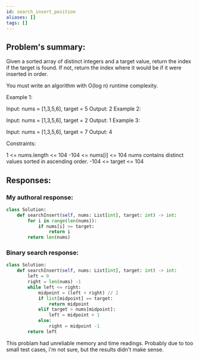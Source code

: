```yaml
---
id: search_insert_position
aliases: []
tags: []
---
```


## Problem's summary:

Given a sorted array of distinct integers and a target value, return the index if the target is found. If not, return the index where it would be if it were inserted in order.

You must write an algorithm with O(log n) runtime complexity.

Example 1:

Input: nums = [1,3,5,6], target = 5
Output: 2
Example 2:

Input: nums = [1,3,5,6], target = 2
Output: 1
Example 3:

Input: nums = [1,3,5,6], target = 7
Output: 4

Constraints:

1 <= nums.length <= 104
-104 <= nums[i] <= 104
nums contains distinct values sorted in ascending order.
-104 <= target <= 104

## Responses:

### My authoral response:

```python
class Solution:
    def searchInsert(self, nums: List[int], target: int) -> int:
        for i in range(len(nums)):
            if nums[i] >= target:
                return i
        return len(nums)
```

### Binary search response:

```python
class Solution:
    def searchInsert(self, nums: List[int], target: int) -> int:
        left = 0
        right = len(nums) -1
        while left <= right:
            midpoint = (left + right) // 2
            if list[midpoint] == target:
                return midpoint
            elif target > nums[midpoint]:
                left = midpoint + 1
            else:
                right = midpoint -1
        return left
```

This problam had unreliable memory and time readings. Probably due to too small test cases, i'm not sure, but the results didn't make sense.
